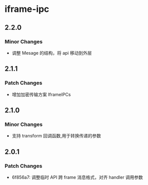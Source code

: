 # iframe-ipc

## 2.2.0

### Minor Changes

- 调整 Mesage 的结构，将 api 移动到外层

## 2.1.1

### Patch Changes

- 增加加密传输方案 IframeIPCs

## 2.1.0

### Minor Changes

- 支持 transform 回调函数,用于转换传递的参数

## 2.0.1

### Patch Changes

- 6f856a7: 调整临时 API 跨 frame 消息格式，对齐 handler 调用参数
